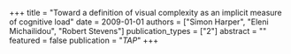 +++
title = "Toward a definition of visual complexity as an implicit measure of cognitive load"
date = 2009-01-01
authors = ["Simon Harper", "Eleni Michailidou", "Robert Stevens"]
publication_types = ["2"]
abstract = ""
featured = false
publication = "*TAP*"
+++

